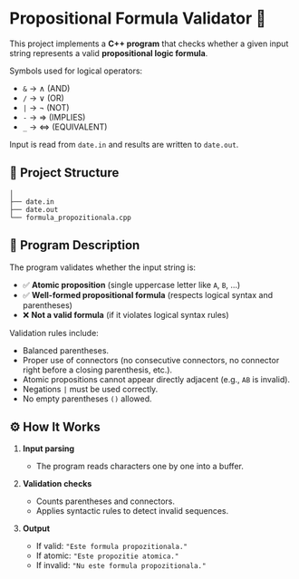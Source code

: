 # Propositional Formula Validator 📘

This project implements a **C++ program** that checks whether a given input string represents a valid **propositional logic formula**.  

Symbols used for logical operators:  
- `&` → ∧ (AND)  
- `/` → ∨ (OR)  
- `|` → ¬ (NOT)  
- `-` → ⇒ (IMPLIES)  
- `_` → ⇔ (EQUIVALENT)  

Input is read from `date.in` and results are written to `date.out`.

## 📁 Project Structure

```
│
├── date.in
├── date.out
└── formula_propozitionala.cpp
```

## 📝 Program Description

The program validates whether the input string is:  
- ✅ **Atomic proposition** (single uppercase letter like `A`, `B`, …)  
- ✅ **Well-formed propositional formula** (respects logical syntax and parentheses)  
- ❌ **Not a valid formula** (if it violates logical syntax rules)

Validation rules include:  
- Balanced parentheses.  
- Proper use of connectors (no consecutive connectors, no connector right before a closing parenthesis, etc.).  
- Atomic propositions cannot appear directly adjacent (e.g., `AB` is invalid).  
- Negations `|` must be used correctly.  
- No empty parentheses `()` allowed.  

## ⚙️ How It Works

1. **Input parsing**  
   - The program reads characters one by one into a buffer.  

2. **Validation checks**  
   - Counts parentheses and connectors.  
   - Applies syntactic rules to detect invalid sequences.  

3. **Output**  
   - If valid: `"Este formula propozitionala."`  
   - If atomic: `"Este propozitie atomica."`  
   - If invalid: `"Nu este formula propozitionala."`  
